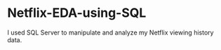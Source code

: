 # Netflix-EDA-using-SQL
I used SQL Server to manipulate and analyze my Netflix viewing history data.
